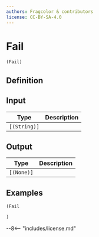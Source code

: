```yaml
---
authors: Fragcolor & contributors
license: CC-BY-SA-4.0
---
```



# Fail

```clojure
(Fail)
```


## Definition




## Input

| Type | Description |
|------|-------------|
| `[(String)]` |  |


## Output

| Type | Description |
|------|-------------|
| `[(None)]` |  |


## Examples

```clojure
(Fail

)
```


--8<-- "includes/license.md"
